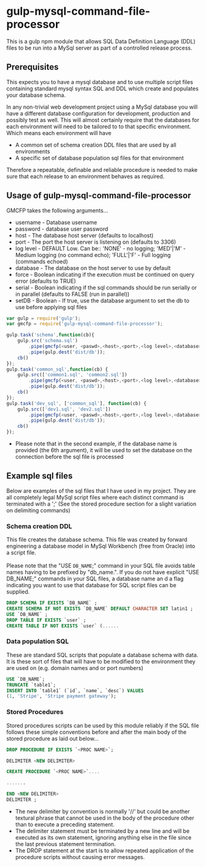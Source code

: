 # gulp-mysql-command-file-processor
This is a gulp npm module that allows SQL Data Definition Language (DDL) files to be run into a MySql server as part of a controlled release process.
## Prerequisites
This expects you to have a mysql database and to use multiple script files containing standard mysql syntax SQL and DDL which create and populates your database schema.

In any non-trivial web development project using a MySql database you will have a different database configuration for development, production and possibly test as well. This will almost certainly require that the databases for each environment will need to be tailored to to that specific environment. Which means each environment will have
- A common set of schema creation DDL files that are used by all environments
- A specific set of database population sql files for that environment

Therefore a repeatable, definable and reliable procedure is needed to make sure that each release to an environment behaves as required.

## Usage of gulp-mysql-command-file-processor
GMCFP takes the following arguments...
- username - Database username
- password - database user password
- host - The database host server (defaults to localhost)
- port - The port the host server is listening on (defaults to 3306)
- log level - DEFAULT Low. Can be:: 'NONE' - no logging; 'MED'|'M' - Medium logging (no command echo); 'FULL'|'F' - Full logging (commands echoed)
- database - The database on the host server to use by default
- force - Boolean indicating if the execution must be continued on query error (defaults to TRUE)
- serial - Boolean indicating if the sql commands should be run serially or in parallel (defaults to FALSE (run in parallel))
- setDB - Boolean - If true, use the database argument to set the db to use before applying sql files 

```js
var gulp = require('gulp');
var gmcfp = require('gulp-mysql-command-file-processor');

gulp.task('schema',function(cb){
	gulp.src('schema.sql')
		.pipe(gmcfp(<user, <paswd>,<host>,<port>,<log level>,<database>))
		.pipe(gulp.dest('dist/db'));
	cb()
});
gulp.task('common_sql',function(cb) {
	gulp.src(['common1.sql', 'common2.sql'])
		.pipe(gmcfp(<user, <paswd>,<host>,<port>,<log level>,<database>, false, false, true))
		.pipe(gulp.dest('dist/db'));
	cb()
});
gulp.task('dev_sql', ['common_sql'], function(cb) {
	gulp.src(['dev1.sql', 'dev2.sql'])
		.pipe(gmcfp(<user, <paswd>,<host>,<port>,<log level>,<database>))
		.pipe(gulp.dest('dist/db'));
	cb()
});
```
- Please note that in the second example, if the database name is provided (the 6th argument),
it will be used to set the database on the connection before the sql file is processed

## Example sql files
Below are examples of the sql files that I have used in my project. They are all completely legal
 MySql script files where each distinct command is terminated with a ';' 
 (See the stored procedure section for a slight variation on delimiting commands)
### Schema creation DDL
This file creates the database schema. 
This file was created by forward engineering a database model in MySql Workbench (free from Oracle) into a script file.
<br><br>Please note that the "USE `DB_NAME`;" command in your SQL file avoids table names having to be prefixed by "db_name.". If you do not have explicit "USE DB_NAME;"
commands in your SQL files, a database name an d a flag indicating you want to use that database for SQL script files can be supplied. 
```sql
DROP SCHEMA IF EXISTS `DB_NAME` ;
CREATE SCHEMA IF NOT EXISTS `DB_NAME` DEFAULT CHARACTER SET latin1 ;
USE `DB_NAME` ;
DROP TABLE IF EXISTS `user` ;
CREATE TABLE IF NOT EXISTS `user` (......
```

### Data population SQL
These are standard SQL scripts that populate a database schema with data. It is these sort of files that will have to be modified to the environment they are used on (e.g. domain names and or port numbers)
```sql
USE `DB_NAME`;
TRUNCATE `table1`;
INSERT INTO `table1` (`id`, `name`, `desc`) VALUES
(1, 'Stripe', 'Stripe payment gateway');
```
### Stored Procedures
Stored procedures scripts can be used by this module reliably if the SQL file follows these simple conventions
 before and after the main body of the stored procedure as laid out below...
```sql
DROP PROCEDURE IF EXISTS `<PROC NAME>`;

DELIMITER <NEW DELIMITER>

CREATE PROCEDURE `<PROC NAME>`....

.......

END <NEW DELIMITER>
DELIMITER ;
```
- The new delimiter by convention is normally '//' but could be another textural phrase that
 cannot be used in the body of the procedure other than to execute a preceding statement.
- The delimiter statement must be terminated by a new line and will be executed as its own
 statement, ignoring anything else in the file since the last previous statement termination.
 - The DROP statement at the start is to allow repeated application of the procedure scripts without
causing error messages.
